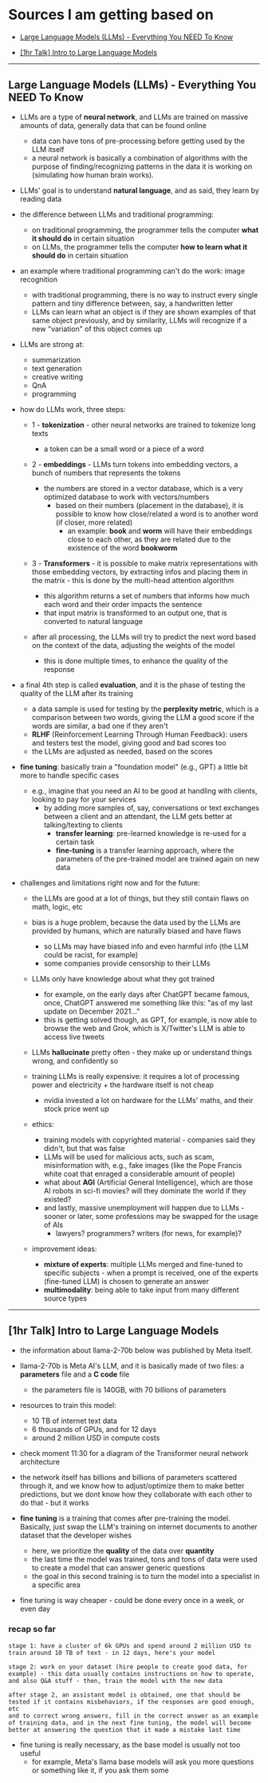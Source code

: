 # Sources I am getting based on

+ [Large Language Models (LLMs) - Everything You NEED To Know](https://youtu.be/osKyvYJ3PRM?si=IFwyc8vHmKzpoYAh)

+ [[1hr Talk] Intro to Large Language Models](https://youtu.be/zjkBMFhNj_g?si=QY2BRyNSkOtIf0f0)

---

## Large Language Models (LLMs) - Everything You NEED To Know

+ LLMs are a type of __neural network__, and LLMs are trained on massive amounts of data, generally data that can be found online
    + data can have tons of pre-processing before getting used by the LLM itself
    + a neural network is basically a combination of algorithms with the purpose of finding/recognizing patterns in the data it is working on (simulating how human brain works).

+ LLMs' goal is to understand __natural language__, and as said, they learn by reading data

+ the difference between LLMs and traditional programming:
    + on traditional programming, the programmer tells the computer __what it should do__ in certain situation
    + on LLMs, the programmer tells the computer __how to learn what it should do__ in certain situation

+ an example where traditional programming can't do the work: image recognition
    + with traditional programming, there is no way to instruct every single pattern and tiny difference between, say, a handwritten letter
    + LLMs can learn what an object is if they are shown examples of that same object previously, and by similarity, LLMs will recognize if a new "variation" of this object comes up

+ LLMs are strong at:
    + summarization
    + text generation
    + creative writing
    + QnA
    + programming

+ how do LLMs work, three steps:
    + 1 - __tokenization__ - other neural networks are trained to tokenize long texts
        + a token can be a small word or a piece of a word
    + 2 - __embeddings__ - LLMs turn tokens into embedding vectors, a bunch of numbers that represents the tokens
        + the numbers are stored in a vector database, which is a very optimized database to work with vectors/numbers
            + based on their numbers (placement in the database), it is possible to know how close/related a word is to another word (if closer, more related)
                + an example: __book__ and __worm__ will have their embeddings close to each other, as they are related due to the existence of the word __bookworm__
    + 3 - __Transformers__ - it is possible to make matrix representations with those embedding vectors, by extracting infos and placing them in the matrix - this is done by the multi-head attention algorithm
        + this algorithm returns a set of numbers that informs how much each word and their order impacts the sentence
        + that input matrix is transformed to an output one, that is converted to natural language

    + after all processing, the LLMs will try to predict the next word based on the context of the data, adjusting the weights of the model
        + this is done multiple times, to enhance the quality of the response

+ a final 4th step is called __evaluation__, and it is the phase of testing the quality of the LLM after its training
    + a data sample is used for testing by the __perplexity metric__, which is a comparison between two words, giving the LLM a good score if the words are similar, a bad one if they aren't
    + __RLHF__ (Reinforcement Learning Through Human Feedback): users and testers test the model, giving good and bad scores too
    + the LLMs are adjusted as needed, based on the scores

+ __fine tuning__: basically train a "foundation model" (e.g., GPT) a little bit more to handle specific cases
    + e.g., imagine that you need an AI to be good at handling with clients, looking to pay for your services
        + by adding more samples of, say, conversations or text exchanges between a client and an attendant, the LLM gets better at talking/texting to clients
            + __transfer learning__: pre-learned knowledge is re-used for a certain task
            + __fine-tuning__ is a transfer learning approach, where the parameters of the pre-trained model are trained again on new data

+ challenges and limitations right now and for the future:
    + the LLMs are good at a lot of things, but they still contain flaws on math, logic, etc

    + bias is a huge problem, because the data used by the LLMs are provided by humans, which are naturally biased and have flaws
        + so LLMs may have biased info and even harmful info (the LLM could be racist, for example)
        + some companies provide censorship to their LLMs

    + LLMs only have knowledge about what they got trained
        + for example, on the early days after ChatGPT became famous, once, ChatGPT answered me something like this: "as of my last update on December 2021..."
        + this is getting solved though, as GPT, for example, is now able to browse the web and Grok, which is X/Twitter's LLM is able to access live tweets

    + LLMs __hallucinate__ pretty often - they make up or understand things wrong, and confidently so

    + training LLMs is really expensive: it requires a lot of processing power and electricity + the hardware itself is not cheap
        + nvidia invested a lot on hardware for the LLMs' maths, and their stock price went up

    + ethics:
        + training models with copyrighted material - companies said they didn't, but that was false
        + LLMs will be used for malicious acts, such as scam, misinformation with, e.g., fake images (like the Pope Francis white coat that enraged a considerable amount of people)
        + what about __AGI__ (Artificial General Intelligence), which are those AI robots in sci-fi movies? will they dominate the world if they existed?
        + and lastly, massive unemployment will happen due to LLMs - sooner or later, some professions may be swapped for the usage of AIs
            + lawyers? programmers? writers (for news, for example)?

    + improvement ideas:
        + __mixture of experts__: multiple LLMs merged and fine-tuned to specific subjects - when a prompt is received, one of the experts (fine-tuned LLM) is chosen to generate an answer
        + __multimodality__: being able to take input from many different source types

---

## [1hr Talk] Intro to Large Language Models

+ the information about llama-2-70b below was published by Meta itself.

+ llama-2-70b is Meta AI's LLM, and it is basically made of two files: a __parameters__ file and a __C code__ file
    + the parameters file is 140GB, with 70 billions of parameters

+ resources to train this model:
    + 10 TB of internet text data
    + 6 thousands of GPUs, and for 12 days
    + around 2 million USD in compute costs

+ check moment 11:30 for a diagram of the Transformer neural network architecture

+ the network itself has billions and billions of parameters scattered through it, and we know how to adjust/optimize them to make better predictions, but we dont know how they collaborate with each other to do that - but it works

+ __fine tuning__ is a training that comes after pre-training the model. Basically, just swap the LLM's training on internet documents to another dataset that the developer wishes
    + here, we prioritize the __quality__ of the data over __quantity__
    + the last time the model was trained, tons and tons of data were used to create a model that can answer generic questions
    + the goal in this second training is to turn the model into a specialist in a specific area

+ fine tuning is way cheaper - could be done every once in a week, or even day

### recap so far

    stage 1: have a cluster of 6k GPUs and spend around 2 million USD to train around 10 TB of text - in 12 days, here's your model

    stage 2: work on your dataset (hire people to create good data, for example) - this data usually contains instructions on how to operate, and also Q&A stuff - then, train the model with the new data

    after stage 2, an assistant model is obtained, one that should be tested if it contains misbehaviors, if the responses are good enough, etc
    and to correct wrong answers, fill in the correct answer as an example of training data, and in the next fine tuning, the model will become better at answering the question that it made a mistake last time

+ fine tuning is really necessary, as the base model is usually not too useful
    + for example, Meta's llama base models will ask you more questions or something like it, if you ask them some